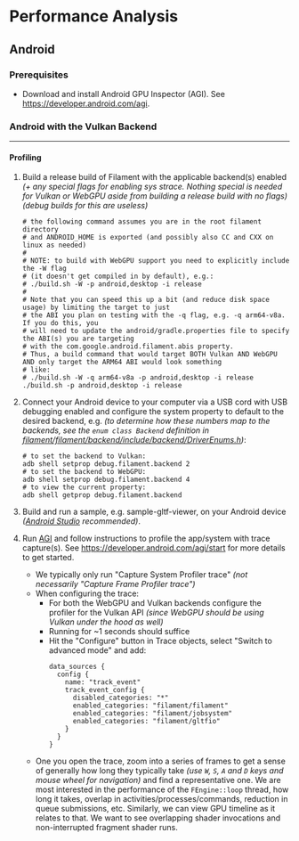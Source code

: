 # Performance Analysis

## Android

### Prerequisites

- Download and install Android GPU Inspector (AGI). See https://developer.android.com/agi.

### Android with the Vulkan Backend

---

#### Profiling

1. Build a release build of Filament with the applicable backend(s) enabled
   _(+ any special flags for enabling sys strace. Nothing special is needed for Vulkan or WebGPU aside from
   building a release build with no flags)_ _(debug builds for this are useless)_

    ```shell
    # the following command assumes you are in the root filament directory
    # and ANDROID_HOME is exported (and possibly also CC and CXX on linux as needed)
    #
    # NOTE: to build with WebGPU support you need to explicitly include the -W flag
    # (it doesn't get compiled in by default), e.g.:
    # ./build.sh -W -p android,desktop -i release
    #
    # Note that you can speed this up a bit (and reduce disk space usage) by limiting the target to just 
    # the ABI you plan on testing with the -q flag, e.g. -q arm64-v8a. If you do this, you
    # will need to update the android/gradle.properties file to specify the ABI(s) you are targeting
    # with the com.google.android.filament.abis property.
    # Thus, a build command that would target BOTH Vulkan AND WebGPU AND only target the ARM64 ABI would look something
    # like:
    # ./build.sh -W -q arm64-v8a -p android,desktop -i release
    ./build.sh -p android,desktop -i release
    ```
1. Connect your Android device to your computer via a USB cord with USB debugging enabled and configure
   the system property to default to the desired backend, e.g.
   _(to determine how these numbers map to the backends, see the `enum class Backend`
   definition in [filament/filament/backend/include/backend/DriverEnums.h](../../../../filament/backend/include/backend/DriverEnums.h))_:
    ```shell
    # to set the backend to Vulkan: 
    adb shell setprop debug.filament.backend 2
    # to set the backend to WebGPU:
    adb shell setprop debug.filament.backend 4
    # to view the current property:
    adb shell getprop debug.filament.backend
    ```
1. Build and run a sample, e.g. sample-gltf-viewer, on your Android device
   _([Android Studio](https://developer.android.com/studio) recommended)_.
1. Run [AGI](https://developer.android.com/agi) and follow instructions to profile the app/system
   with trace capture(s). See https://developer.android.com/agi/start for more details to
   get started.
   - We typically only run "Capture System Profiler trace" _(not necessarily "Capture Frame Profiler trace")_
   - When configuring the trace:
     - For both the WebGPU and Vulkan backends configure the profiler for the Vulkan API
       _(since WebGPU should be using Vulkan under the hood as well)_
     - Running for ~1 seconds should suffice
     - Hit the "Configure" button in Trace objects, select "Switch to advanced mode" and add:
       ```
       data_sources {
         config {
           name: "track_event"
           track_event_config {
             disabled_categories: "*"
             enabled_categories: "filament/filament"
             enabled_categories: "filament/jobsystem"
             enabled_categories: "filament/gltfio"
           }
         }
       }
       ```
   - One you open the trace, zoom into a series of frames to get a sense of generally how long they typically take
    _(use `W`, `S`, `A` and `D` keys and mouse wheel for navigation)_ and find a representative one.
     We are most interested in the performance of the
     `FEngine::loop` thread, how long it takes, overlap in activities/processes/commands, reduction in queue submissions,
     etc. Similarly, we can view GPU timeline as it relates to that. We want to see overlapping
     shader invocations and non-interrupted fragment shader runs.
